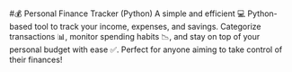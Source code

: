 #💰 Personal Finance Tracker (Python)
A simple and efficient 💻 Python-based tool to track your income, expenses, and savings. Categorize transactions 📊, monitor spending habits 📉, and stay on top of your personal budget with ease ✅. Perfect for anyone aiming to take control of their finances!

